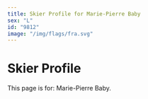 ```yaml
---
title: Skier Profile for Marie-Pierre Baby
sex: "L"
id: "9812"
image: "/img/flags/fra.svg" 
---
```


# Skier Profile

This page is for: Marie-Pierre Baby.
    